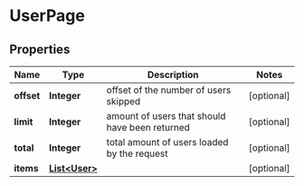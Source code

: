 
# UserPage

## Properties
Name | Type | Description | Notes
------------ | ------------- | ------------- | -------------
**offset** | **Integer** | offset of the number of users skipped |  [optional]
**limit** | **Integer** | amount of users that should have been returned |  [optional]
**total** | **Integer** | total amount of users loaded by the request |  [optional]
**items** | [**List&lt;User&gt;**](User.md) |  |  [optional]



